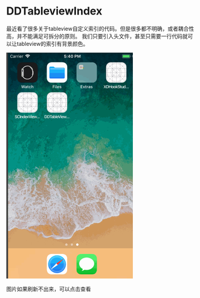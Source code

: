 # DDTableviewIndex
最近看了很多关于tableview自定义索引的代码。但是很多都不明确，或者耦合性高，并不能满足可拆分的原则。
我们只要引入头文件，甚至只需要一行代码就可以让tableview的索引有背景颜色。

![show image](http://github.com/MrXuxxx/DDTableviewIndex/raw/master/images_folder/UITableviewIndexDemo.gif)

图片如果刷新不出来，可以点击查看
